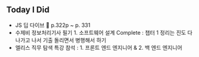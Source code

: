 ## Today I Did
+ JS 딥 다이브 🔖  p.322p ~ p. 331
+ 수제비 정보처리기사 필기 1. 소프트웨어 설계 Complete
: 챕터 1 정리는 진도 다 나가고 나서 기출 돌리면서 병행해서 하기
+ 엘리스 직무 탐색 특강 참석
: 1. 프론트 엔드 엔지니어 & 2. 백 엔드 엔지니어
